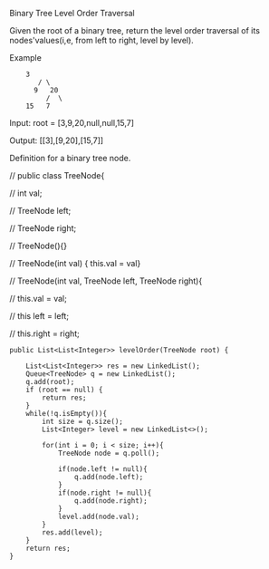 Binary Tree Level Order Traversal

Given the root of a binary tree, return the level order traversal of its nodes'values(i,e, from left to right, level by level).


Example

		3
	       / \
	      9   20
	         /  \
		15   7



Input: root = [3,9,20,null,null,15,7]

Output: [[3],[9,20],[15,7]]



Definition for a binary tree node.

// public class TreeNode{

// 	int val;

//	TreeNode left;

// 	TreeNode right;

// 	TreeNode(){}

// 	TreeNode(int val) { this.val = val}

// 	TreeNode(int val, TreeNode left, TreeNode right){

// 		this.val = val;

// 		this left = left;

// 		this.right = right;



    public List<List<Integer>> levelOrder(TreeNode root) {
        
        List<List<Integer>> res = new LinkedList();
        Queue<TreeNode> q = new LinkedList();
        q.add(root);
        if (root == null) {
            return res;
        }
        while(!q.isEmpty()){
            int size = q.size();
            List<Integer> level = new LinkedList<>();
            
            for(int i = 0; i < size; i++){
                TreeNode node = q.poll();
                
                if(node.left != null){
                    q.add(node.left);
                }
                if(node.right != null){
                    q.add(node.right);
                }
                level.add(node.val);
            }
            res.add(level);
        }
        return res;
    }
